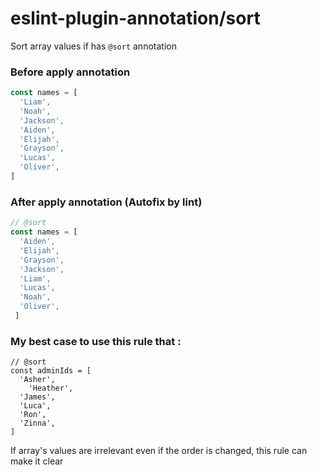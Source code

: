 # eslint-plugin-annotation/sort
Sort array values if has `@sort` annotation

### Before apply annotation
```javascript
const names = [
  'Liam',
  'Noah',
  'Jackson',
  'Aiden',
  'Elijah',
  'Grayson',
  'Lucas',
  'Oliver',
]
```

### After apply annotation (Autofix by lint)
```javascript
// @sort
const names = [
  'Aiden',
  'Elijah',
  'Grayson',
  'Jackson',
  'Liam',
  'Lucas',
  'Noah',
  'Oliver',
 ]
```

### My best case to use this rule that :
```
// @sort
const adminIds = [
  'Asher',
	'Heather',
  'James',
  'Luca',
  'Ron',
  'Zinna',
]
```
If array's values are irrelevant even if the order is changed, this rule can make it clear
